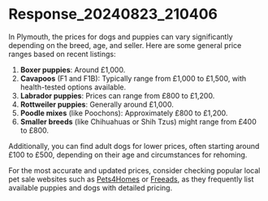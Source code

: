 # Response_20240823_210406

In Plymouth, the prices for dogs and puppies can vary significantly depending on the breed, age, and seller. Here are some general price ranges based on recent listings:

1. **Boxer puppies**: Around £1,000.
2. **Cavapoos** (F1 and F1B): Typically range from £1,000 to £1,500, with health-tested options available.
3. **Labrador puppies**: Prices can range from £800 to £1,200.
4. **Rottweiler puppies**: Generally around £1,000.
5. **Poodle mixes** (like Poochons): Approximately £800 to £1,200.
6. **Smaller breeds** (like Chihuahuas or Shih Tzus) might range from £400 to £800.

Additionally, you can find adult dogs for lower prices, often starting around £100 to £500, depending on their age and circumstances for rehoming. 

For the most accurate and updated prices, consider checking popular local pet sale websites such as [Pets4Homes](https://www.pets4homes.co.uk/sale/puppies/near-me/plymouth/) or [Freeads](https://www.freeads.co.uk/plymouth/buy-sell/pets/dogs/), as they frequently list available puppies and dogs with detailed pricing.